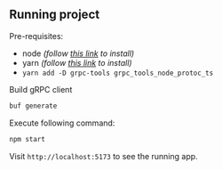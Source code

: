 ## Running project

Pre-requisites:

- node _(follow [this link](https://nodejs.org/en/download/) to install)_
- yarn _(follow [this link](https://classic.yarnpkg.com/en/docs/install) to install)_
- `yarn add -D grpc-tools grpc_tools_node_protoc_ts`

Build gRPC client

```bash
buf generate
```

Execute following command:

```bash
npm start
```

<!-- add scripts yarn add -D grpc-tools grpc_tools_node_protoc_ts -->

Visit `http://localhost:5173` to see the running app.
